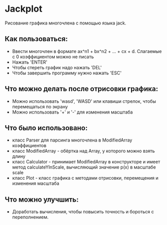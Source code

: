 # Jackplot
Рисование графика многочлена с помощью языка jack.

## Как пользоваться:
* Ввести многочлен в формате ax^n1 + bx^n2 + ... + cx + d. Слагаемые с 0 коэффициентом можно не писать
* Нажать 'ENTER'
* Чтобы стереть график надо нажать 'DEL'
* Чтобы завершить программу нужно нажать 'ESC'

## Что можно делать после отрисовки графика:
* Можно использовать 'wasd', 'WASD' или клавиши стрелок, чтобы перемещаться по экрану
* Можно использовать '+' и '-' для изменения масштаба

## Что было использовано:
* класс Parser для парсинга многочлена в ModifiedArray коэффициентов
* класс ModifiedArray - обёртка над Array, у которого можно взять длину
* класс Calculator - принимает ModifiedArray в конструкторе и имеет метод calculateYInScale, вычисляющий значение p(x) в масштабе scale
* класс Plot - класс графика с методами отрисовки, перемещения и изменения масштаба

## Что можно улучшить:
* Доработать вычисления, чтобы повысить точность и бороться с переполнением.
